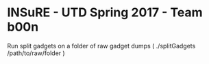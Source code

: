# INSuRE - UTD Spring 2017 - Team b00n

Run split gadgets on a folder of raw gadget dumps
( ./splitGadgets /path/to/raw/folder )
